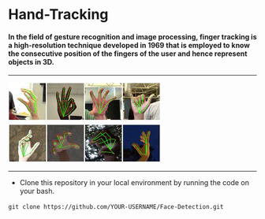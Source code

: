 # Hand-Tracking

#### In the field of gesture recognition and image processing, finger tracking is a high-resolution technique developed in 1969 that is employed to know the consecutive position of the fingers of the user and hence represent objects in 3D.

---

![Images](hand_track.jpg)

---

* Clone this repository in your local environment by running the code on your bash.
  

`git clone https://github.com/YOUR-USERNAME/Face-Detection.git`